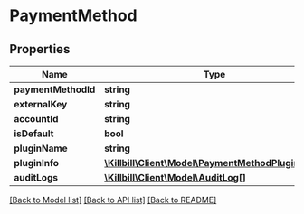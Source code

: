 # PaymentMethod

## Properties
Name | Type | Description | Notes
------------ | ------------- | ------------- | -------------
**paymentMethodId** | **string** |  | [optional] 
**externalKey** | **string** |  | [optional] 
**accountId** | **string** |  | [optional] 
**isDefault** | **bool** |  | [optional] 
**pluginName** | **string** |  | [optional] 
**pluginInfo** | [**\Killbill\Client\Model\PaymentMethodPluginDetail**](PaymentMethodPluginDetail.md) |  | [optional] 
**auditLogs** | [**\Killbill\Client\Model\AuditLog[]**](AuditLog.md) |  | [optional] 

[[Back to Model list]](../README.md#documentation-for-models) [[Back to API list]](../README.md#documentation-for-api-endpoints) [[Back to README]](../README.md)

